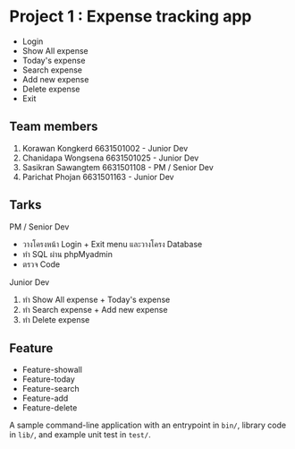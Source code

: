 # Project 1 : Expense tracking app
- Login
- Show All expense
- Today's expense
- Search expense
- Add new expense
- Delete expense
- Exit

## Team members
1. Korawan Kongkerd 6631501002 - Junior Dev
2. Chanidapa Wongsena 6631501025 - Junior Dev
3. Sasikran Sawangtem 6631501108 - PM / Senior Dev
4. Parichat Phojan 6631501163 - Junior Dev

## Tarks 
PM / Senior Dev 
- วางโครงหน้า Login + Exit menu และวางโครง Database 
- ทำ SQL ผ่าน phpMyadmin
- ตรวจ Code 

Junior Dev
1. ทำ Show All expense + Today's expense
2. ทำ Search expense + Add new expense
3. ทำ Delete expense 

## Feature
- Feature-showall
- Feature-today
- Feature-search
- Feature-add
- Feature-delete

A sample command-line application with an entrypoint in `bin/`, library code
in `lib/`, and example unit test in `test/`.
